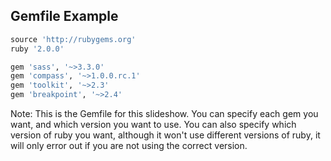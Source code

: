 ## Gemfile Example

```ruby
source 'http://rubygems.org'
ruby '2.0.0'

gem 'sass', '~>3.3.0'
gem 'compass', '~>1.0.0.rc.1'
gem 'toolkit', '~>2.3'
gem 'breakpoint', '~>2.4'
```

Note: This is the Gemfile for this slideshow. You can specify each gem you want, and which version you want to use. You can also specify which version of ruby you want, although it won't use different versions of ruby, it will only error out if you are not using the correct version.
